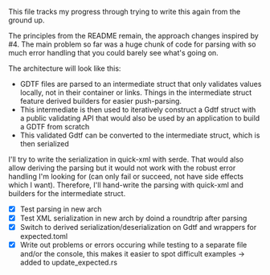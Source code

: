 This file tracks my progress through trying to write this again from the ground up. 

The principles from the README remain, the approach changes inspired by #4. The
main problem so far was a huge chunk of code for parsing with so much error
handling that you could barely see what's going on.

The architecture will look like this:
- GDTF files are parsed to an intermediate struct that only validates values
  locally, not in their container or links. Things in the intermediate struct
  feature derived builders for easier push-parsing.
- This intermediate is then used to iteratively construct a Gdtf struct with a
  public validating API that would also be used by an application to build a
  GDTF from scratch
- This validated Gdtf can be converted to the intermediate struct, which is then serialized

I'll try to write the serialization in quick-xml with serde. That would also
allow deriving the parsing but it would not work with the robust error handling
I'm looking for (can only fail or succeed, not have side effects which I want).
Therefore, I'll hand-write the parsing with quick-xml and builders for the
intermediate struct.

- [x] Test parsing in new arch
- [x] Test XML serialization in new arch by doind a roundtrip after parsing
- [x] Switch to derived serialization/deserialization on Gdtf and wrappers for expected.toml
- [x] Write out problems or errors occuring while testing to a separate file and/or the console, this makes it easier to spot difficult examples -> added to update_expected.rs